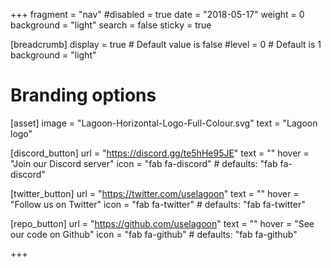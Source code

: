 +++
fragment = "nav"
#disabled = true
date = "2018-05-17"
weight = 0
background = "light"
search = false
sticky = true

[breadcrumb]
  display = true # Default value is false
  #level = 0 # Default is 1
  background = "light"

# Branding options
[asset]
  image = "Lagoon-Horizontal-Logo-Full-Colour.svg"
  text = "Lagoon logo"

[discord_button]
  url = "https://discord.gg/te5hHe95JE"
  text = ""
  hover = "Join our Discord server"
  icon = "fab fa-discord" # defaults: "fab fa-discord"

[twitter_button]
  url = "https://twitter.com/uselagoon"
  text = ""
  hover = "Follow us on Twitter"
  icon = "fab fa-twitter" # defaults: "fab fa-twitter"

[repo_button]
  url = "https://github.com/uselagoon"
  text = ""
  hover = "See our code on Github"
  icon = "fab fa-github" # defaults: "fab fa-github"



+++
